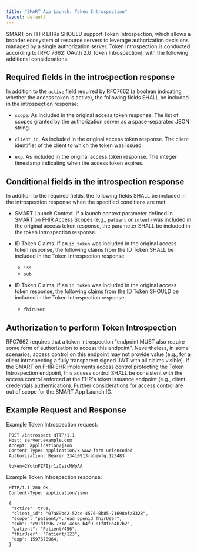 ```yaml
---
title: "SMART App Launch: Token Introspection"
layout: default
---
```


SMART on FHIR EHRs SHOULD support Token Introspection, which allows a broader ecosystem of resource servers to leverage authorization decisions managed by a single authorization server. Token Introspection is conducted according to [RFC 7662: OAuth 2.0 Token Introspection], with the following additional considerations.

## Required fields in the introspection response

In addition to the `active` field required by RFC7662 (a boolean indicating whether the access token is active), the following fields SHALL be included in the introspection response:

* `scope`. As included in the original access token response. The list of scopes granted by the authorization server as a space-separated JSON string.

* `client_id`. As included in the original access token response. The client identifier of the client to which the token was issued.

* `exp`. As included in the original access token response. The integer timestamp indicating when the access token expires.

## Conditional fields in the introspection response

In addition to the required fields, the following fields SHALL be included in the introspection response when the specified conditions are met:

* SMART Launch Context. If a launch context parameter defined in <a href="scopes-and-launch-context/index.html">SMART on FHIR Access Scopes</a> (e.g., `patient` or `intent`) was included in the original access token response, the parameter SHALL be included in the token introspection response.

* ID Token Claims. If an `id_token` was included in the original access token response, the following claims from the ID Token SHALL be included in the Token Introspection response:

  * `iss`
  * `sub`
 
* ID Token Claims. If an `id_token` was included in the original access token response, the following claims from the ID Token SHOULD be included in the Token Introspection response:

  * `fhirUser`

## Authorization to perform Token Introspection

RFC7662 requires that a token introspection "endpoint MUST also require some form of authorization to access this endpoint". Nevertheless, in some scenarios, access control on this endpoint may not provide value (e.g., for a client introspecting a fully transparent signed JWT with all claims visible). If the SMART on FHIR EHR implements access control protecting the Token Introspection endpoint, this access control SHALL be consistent with the access control enforced at the EHR's token issuance endpoint (e.g., client credentials authentication).  Further considerations for access control are out of scope for the SMART App Launch IG.


## Example Request and Response

Example Token Introspection request:

     POST /introspect HTTP/1.1
     Host: server.example.com
     Accept: application/json
     Content-Type: application/x-www-form-urlencoded
     Authorization: Bearer 23410913-abewfq.123483

     token=2YotnFZFEjr1zCsicMWpAA


Example Token Introspection response:

     HTTP/1.1 200 OK
     Content-Type: application/json

     {
      "active": true,
      "client_id": "07a89bd2-52ce-4576-8b85-71698efa8328",
      "scope": "patient/*.read openid fhirUser",
      "sub": "c91dfe96-731d-4e66-b4f9-01f8f8a4b7b2",
      "patient": "Patient/456",
      "fhirUser": "Patient/123",
      "exp": 1597678964,
     }

